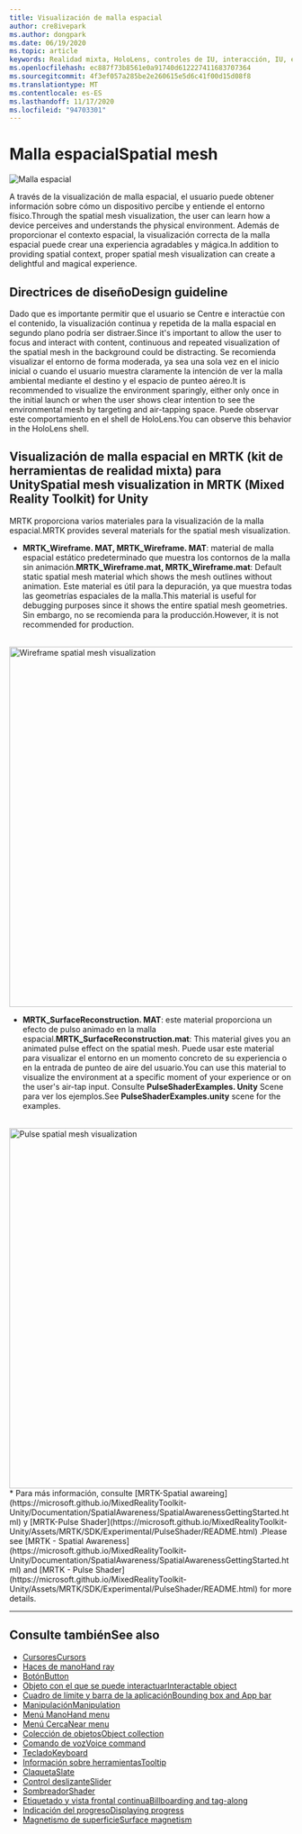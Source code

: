```yaml
---
title: Visualización de malla espacial
author: cre8ivepark
ms.author: dongpark
ms.date: 06/19/2020
ms.topic: article
keywords: Realidad mixta, HoloLens, controles de IU, interacción, IU, experiencia de usuario, diseño de la experiencia del usuario, interfaz de usuario espacial, interacción espacial, interfaz de usuario 3D, experiencia en 3D, auriculares
ms.openlocfilehash: ec887f73b8561e0a91740d612227411683707364
ms.sourcegitcommit: 4f3ef057a285be2e260615e5d6c41f00d15d08f8
ms.translationtype: MT
ms.contentlocale: es-ES
ms.lasthandoff: 11/17/2020
ms.locfileid: "94703301"
---
```

# <a name="spatial-mesh"></a><span data-ttu-id="8a0c0-103">Malla espacial</span><span class="sxs-lookup"><span data-stu-id="8a0c0-103">Spatial mesh</span></span>

![Malla espacial](images/MRTK_PulseShader_SpatialMesh.gif)

<span data-ttu-id="8a0c0-105">A través de la visualización de malla espacial, el usuario puede obtener información sobre cómo un dispositivo percibe y entiende el entorno físico.</span><span class="sxs-lookup"><span data-stu-id="8a0c0-105">Through the spatial mesh visualization, the user can learn how a device perceives and understands the physical environment.</span></span> <span data-ttu-id="8a0c0-106">Además de proporcionar el contexto espacial, la visualización correcta de la malla espacial puede crear una experiencia agradables y mágica.</span><span class="sxs-lookup"><span data-stu-id="8a0c0-106">In addition to providing spatial context, proper spatial mesh visualization can create a delightful and magical experience.</span></span>  

## <a name="design-guideline"></a><span data-ttu-id="8a0c0-107">Directrices de diseño</span><span class="sxs-lookup"><span data-stu-id="8a0c0-107">Design guideline</span></span>
<span data-ttu-id="8a0c0-108">Dado que es importante permitir que el usuario se Centre e interactúe con el contenido, la visualización continua y repetida de la malla espacial en segundo plano podría ser distraer.</span><span class="sxs-lookup"><span data-stu-id="8a0c0-108">Since it's important to allow the user to focus and interact with content, continuous and repeated visualization of the spatial mesh in the background could be distracting.</span></span> <span data-ttu-id="8a0c0-109">Se recomienda visualizar el entorno de forma moderada, ya sea una sola vez en el inicio inicial o cuando el usuario muestra claramente la intención de ver la malla ambiental mediante el destino y el espacio de punteo aéreo.</span><span class="sxs-lookup"><span data-stu-id="8a0c0-109">It is recommended to visualize the environment sparingly, either only once in the initial launch or when the user shows clear intention to see the environmental mesh by targeting and air-tapping space.</span></span> <span data-ttu-id="8a0c0-110">Puede observar este comportamiento en el shell de HoloLens.</span><span class="sxs-lookup"><span data-stu-id="8a0c0-110">You can observe this behavior in the HoloLens shell.</span></span>
<br>


## <a name="spatial-mesh-visualization-in-mrtk-mixed-reality-toolkit-for-unity"></a><span data-ttu-id="8a0c0-111">Visualización de malla espacial en MRTK (kit de herramientas de realidad mixta) para Unity</span><span class="sxs-lookup"><span data-stu-id="8a0c0-111">Spatial mesh visualization in MRTK (Mixed Reality Toolkit) for Unity</span></span>
<span data-ttu-id="8a0c0-112">MRTK proporciona varios materiales para la visualización de la malla espacial.</span><span class="sxs-lookup"><span data-stu-id="8a0c0-112">MRTK provides several materials for the spatial mesh visualization.</span></span>

- <span data-ttu-id="8a0c0-113">**MRTK_Wireframe. MAT, MRTK_Wireframe. MAT**: material de malla espacial estático predeterminado que muestra los contornos de la malla sin animación.</span><span class="sxs-lookup"><span data-stu-id="8a0c0-113">**MRTK_Wireframe.mat, MRTK_Wireframe.mat**: Default static spatial mesh material which shows the mesh outlines without animation.</span></span> <span data-ttu-id="8a0c0-114">Este material es útil para la depuración, ya que muestra todas las geometrías espaciales de la malla.</span><span class="sxs-lookup"><span data-stu-id="8a0c0-114">This material is useful for debugging purposes since it shows the entire spatial mesh geometries.</span></span> <span data-ttu-id="8a0c0-115">Sin embargo, no se recomienda para la producción.</span><span class="sxs-lookup"><span data-stu-id="8a0c0-115">However, it is not recommended for production.</span></span>
<br>
<img src="images/SurfaceReconstruction.jpg" alt="Wireframe spatial mesh visualization" width="640px">

- <span data-ttu-id="8a0c0-116">**MRTK_SurfaceReconstruction. MAT**: este material proporciona un efecto de pulso animado en la malla espacial.</span><span class="sxs-lookup"><span data-stu-id="8a0c0-116">**MRTK_SurfaceReconstruction.mat**: This material gives you an animated pulse effect on the spatial mesh.</span></span> <span data-ttu-id="8a0c0-117">Puede usar este material para visualizar el entorno en un momento concreto de su experiencia o en la entrada de punteo de aire del usuario.</span><span class="sxs-lookup"><span data-stu-id="8a0c0-117">You can use this material to visualize the environment at a specific moment of your experience or on the user's air-tap input.</span></span> <span data-ttu-id="8a0c0-118">Consulte **PulseShaderExamples. Unity** Scene para ver los ejemplos.</span><span class="sxs-lookup"><span data-stu-id="8a0c0-118">See **PulseShaderExamples.unity** scene for the examples.</span></span>
<br>
<img src="images/MRTK_SRMesh_Pulse.jpg" alt="Pulse spatial mesh visualization" width="640px">
* <span data-ttu-id="8a0c0-119">Para más información, consulte [MRTK-Spatial awareing](https://microsoft.github.io/MixedRealityToolkit-Unity/Documentation/SpatialAwareness/SpatialAwarenessGettingStarted.html) y [MRTK-Pulse Shader](https://microsoft.github.io/MixedRealityToolkit-Unity/Assets/MRTK/SDK/Experimental/PulseShader/README.html) .</span><span class="sxs-lookup"><span data-stu-id="8a0c0-119">Please see [MRTK - Spatial Awareness](https://microsoft.github.io/MixedRealityToolkit-Unity/Documentation/SpatialAwareness/SpatialAwarenessGettingStarted.html) and [MRTK - Pulse Shader](https://microsoft.github.io/MixedRealityToolkit-Unity/Assets/MRTK/SDK/Experimental/PulseShader/README.html) for more details.</span></span>

<br>

---

## <a name="see-also"></a><span data-ttu-id="8a0c0-120">Consulte también</span><span class="sxs-lookup"><span data-stu-id="8a0c0-120">See also</span></span>

* [<span data-ttu-id="8a0c0-121">Cursores</span><span class="sxs-lookup"><span data-stu-id="8a0c0-121">Cursors</span></span>](cursors.md)
* [<span data-ttu-id="8a0c0-122">Haces de mano</span><span class="sxs-lookup"><span data-stu-id="8a0c0-122">Hand ray</span></span>](point-and-commit.md)
* [<span data-ttu-id="8a0c0-123">Botón</span><span class="sxs-lookup"><span data-stu-id="8a0c0-123">Button</span></span>](button.md)
* [<span data-ttu-id="8a0c0-124">Objeto con el que se puede interactuar</span><span class="sxs-lookup"><span data-stu-id="8a0c0-124">Interactable object</span></span>](interactable-object.md)
* [<span data-ttu-id="8a0c0-125">Cuadro de límite y barra de la aplicación</span><span class="sxs-lookup"><span data-stu-id="8a0c0-125">Bounding box and App bar</span></span>](app-bar-and-bounding-box.md)
* [<span data-ttu-id="8a0c0-126">Manipulación</span><span class="sxs-lookup"><span data-stu-id="8a0c0-126">Manipulation</span></span>](direct-manipulation.md)
* [<span data-ttu-id="8a0c0-127">Menú Mano</span><span class="sxs-lookup"><span data-stu-id="8a0c0-127">Hand menu</span></span>](hand-menu.md)
* [<span data-ttu-id="8a0c0-128">Menú Cerca</span><span class="sxs-lookup"><span data-stu-id="8a0c0-128">Near menu</span></span>](near-menu.md)
* [<span data-ttu-id="8a0c0-129">Colección de objetos</span><span class="sxs-lookup"><span data-stu-id="8a0c0-129">Object collection</span></span>](object-collection.md)
* [<span data-ttu-id="8a0c0-130">Comando de voz</span><span class="sxs-lookup"><span data-stu-id="8a0c0-130">Voice command</span></span>](voice-input.md)
* [<span data-ttu-id="8a0c0-131">Teclado</span><span class="sxs-lookup"><span data-stu-id="8a0c0-131">Keyboard</span></span>](keyboard.md)
* [<span data-ttu-id="8a0c0-132">Información sobre herramientas</span><span class="sxs-lookup"><span data-stu-id="8a0c0-132">Tooltip</span></span>](tooltip.md)
* [<span data-ttu-id="8a0c0-133">Claqueta</span><span class="sxs-lookup"><span data-stu-id="8a0c0-133">Slate</span></span>](slate.md)
* [<span data-ttu-id="8a0c0-134">Control deslizante</span><span class="sxs-lookup"><span data-stu-id="8a0c0-134">Slider</span></span>](slider.md)
* [<span data-ttu-id="8a0c0-135">Sombreador</span><span class="sxs-lookup"><span data-stu-id="8a0c0-135">Shader</span></span>](shader.md)
* [<span data-ttu-id="8a0c0-136">Etiquetado y vista frontal continua</span><span class="sxs-lookup"><span data-stu-id="8a0c0-136">Billboarding and tag-along</span></span>](billboarding-and-tag-along.md)
* [<span data-ttu-id="8a0c0-137">Indicación del progreso</span><span class="sxs-lookup"><span data-stu-id="8a0c0-137">Displaying progress</span></span>](progress.md)
* [<span data-ttu-id="8a0c0-138">Magnetismo de superficie</span><span class="sxs-lookup"><span data-stu-id="8a0c0-138">Surface magnetism</span></span>](surface-magnetism.md)

